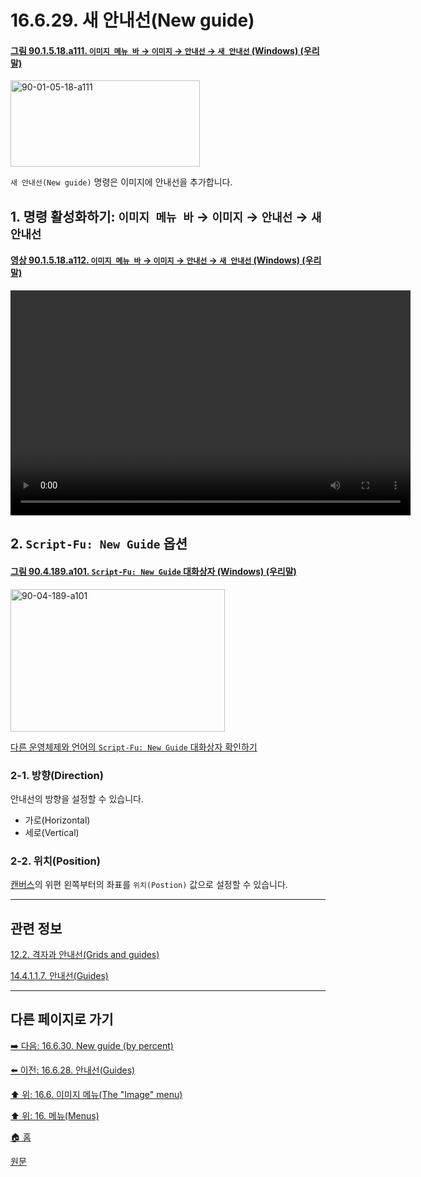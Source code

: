 # 16.6.29. 새 안내선(New guide)

<a id="90-01-05-18-a111"></a>

#### [그림 90.1.5.18.a111. `이미지 메뉴 바` → `이미지` → `안내선` → `새 안내선` (Windows) (우리말)](./90-01-05-17-align_visible_layers.md#90-01-05-17-a111)
<img width="303" height="138" alt="90-01-05-18-a111" src="https://github.com/user-attachments/assets/30808c09-d5c2-4269-aade-32192b01d9bd" />

`새 안내선(New guide)` 명령은 이미지에 안내선을 추가합니다.

<a id="16-06-29-s1"></a>

## 1. 명령 활성화하기: `이미지 메뉴 바` → `이미지` → `안내선` → `새 안내선`

<a id="90-01-05-18-a112"></a>

#### [영상 90.1.5.18.a112. `이미지 메뉴 바` → `이미지` → `안내선` → `새 안내선` (Windows) (우리말)](./90-01-05-18-guides.md#90-01-05-18-a112)
<video controls="controls" width="640" height="360" src="https://github.com/user-attachments/assets/1b67887a-5025-41d2-9c8f-680a089b0d53"></video>

<a id="16-06-29-s2"></a>

## 2. `Script-Fu: New Guide` 옵션

<a id="90-04-189-a101"></a>

#### [그림 90.4.189.a101. `Script-Fu: New Guide` 대화상자 (Windows) (우리말)](./90-04-0189-script_fu_new_guide.md#90-04-189-a101)
<img width="343" height="228" alt="90-04-189-a101" src="https://github.com/user-attachments/assets/f103c65f-acdf-4584-b40a-0ed46dd48cbc" />

[다른 운영체제와 언어의 `Script-Fu: New Guide` 대화상자 확인하기](./90-04-0189-script_fu_new_guide.md#90-04-189-a102)

<a id="16-06-29-s2-01"></a>

### 2-1. 방향(Direction)
안내선의 방향을 설정할 수 있습니다.

- 가로(Horizontal)
- 세로(Vertical)

<a id="16-06-29-s2-02"></a>

### 2-2. 위치(Position)
[캔버스](./19-glossaryx-canvas.md)의 위편 왼쪽부터의 좌표를 `위치(Postion)` 값으로 설정할 수 있습니다.

***

## 관련 정보

[12.2. 격자과 안내선(Grids and guides)](./12-02-00-grids-and-guides.md)

[14.4.1.1.7. 안내선(Guides)](./14-04-01-01-07-guides.md)

***

## 다른 페이지로 가기

[➡️ 다음: 16.6.30. New guide (by percent)](./16-06-30-new-guide-by-percent.md)

[⬅️ 이전: 16.6.28. 안내선(Guides)](./16-06-28-guides.md)

[⬆️ 위: 16.6. 이미지 메뉴(The "Image" menu)](./16-06-00-the-image-menu.md)

[⬆️ 위: 16. 메뉴(Menus)](./16-00-menus.md)

[🏠 홈](./00-home.md)

[원문](https://docs.gimp.org/2.10/ko/script-fu-guide-new.html)